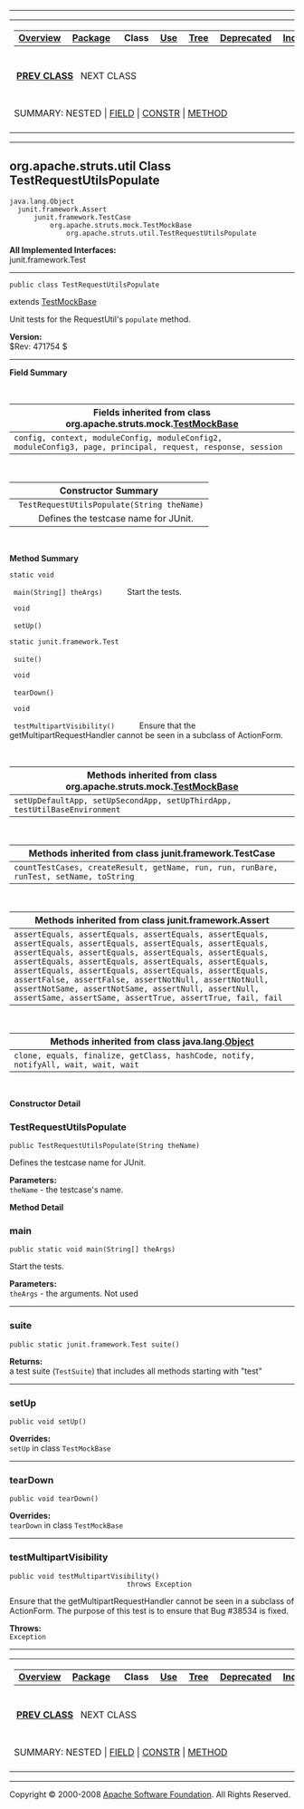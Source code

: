 ------------------------------------------------------------------------

<span id="navbar_top"></span> [](#skip-navbar_top "Skip navigation links")

<table>
<colgroup>
<col width="50%" />
<col width="50%" />
</colgroup>
<tbody>
<tr class="odd">
<td align="left"><span id="navbar_top_firstrow"></span>
<table>
<tbody>
<tr class="odd">
<td align="left"><a href="../../../../overview-summary.html.md"><strong>Overview</strong></a> </td>
<td align="left"><a href="package-summary.html.md"><strong>Package</strong></a> </td>
<td align="left"> <strong>Class</strong> </td>
<td align="left"><a href="class-use/TestRequestUtilsPopulate.html.md"><strong>Use</strong></a> </td>
<td align="left"><a href="package-tree.html.md"><strong>Tree</strong></a> </td>
<td align="left"><a href="../../../../deprecated-list.html.md"><strong>Deprecated</strong></a> </td>
<td align="left"><a href="../../../../index-all.html.md"><strong>Index</strong></a> </td>
<td align="left"><a href="../../../../help-doc.html.md"><strong>Help</strong></a> </td>
</tr>
</tbody>
</table></td>
<td align="left"></td>
</tr>
<tr class="even">
<td align="left"> <a href="../../../../org/apache/struts/util/TestRequestUtils.html.md" title="class in org.apache.struts.util"><strong>PREV CLASS</strong></a>   NEXT CLASS</td>
<td align="left"><a href="../../../../index.html.md?org/apache/struts/util/TestRequestUtilsPopulate.html"><strong>FRAMES</strong></a>    <a href="TestRequestUtilsPopulate.html"><strong>NO FRAMES</strong></a>    
<a href="../../../../allclasses-noframe.html.md"><strong>All Classes</strong></a></td>
</tr>
<tr class="odd">
<td align="left">SUMMARY: NESTED | <a href="#fields_inherited_from_class_org.apache.struts.mock.TestMockBase">FIELD</a> | <a href="#constructor_summary">CONSTR</a> | <a href="#method_summary">METHOD</a></td>
<td align="left">DETAIL: FIELD | <a href="#constructor_detail">CONSTR</a> | <a href="#method_detail">METHOD</a></td>
</tr>
</tbody>
</table>

<span id="skip-navbar_top"></span>

------------------------------------------------------------------------

org.apache.struts.util
 Class TestRequestUtilsPopulate
-------------------------------

    java.lang.Object
      junit.framework.Assert
          junit.framework.TestCase
              org.apache.struts.mock.TestMockBase
                  org.apache.struts.util.TestRequestUtilsPopulate

**All Implemented Interfaces:**  
junit.framework.Test

------------------------------------------------------------------------

    public class TestRequestUtilsPopulate

extends [TestMockBase](../../../../../apidocs/org/apache/struts/mock/TestMockBase.html.md?is-external=true "class or interface in org.apache.struts.mock")

Unit tests for the RequestUtil's `populate` method.

**Version:**  
$Rev: 471754 $

------------------------------------------------------------------------

<span id="field_summary"></span>

**Field Summary**

 <span id="fields_inherited_from_class_org.apache.struts.mock.TestMockBase"></span>

| **Fields inherited from class org.apache.struts.mock.[TestMockBase](../../../../../apidocs/org/apache/struts/mock/TestMockBase.html.md?is-external=true "class or interface in org.apache.struts.mock")** |
|--------------------------------------------------------------------------------------------------------------------------------------------------------------------------------------------------------|
| `config, context, moduleConfig, moduleConfig2, moduleConfig3, page, principal, request, response, session`                                                                                             |

  <span id="constructor_summary"></span>

| **Constructor Summary**                         |
|-------------------------------------------------|
| ` TestRequestUtilsPopulate(String theName)`     
            Defines the testcase name for JUnit.  |

  <span id="method_summary"></span>

**Method Summary**

`static void`

` main(String[] theArgs)`
           Start the tests.

` void`

` setUp()`
            

`static junit.framework.Test`

` suite()`
            

` void`

` tearDown()`
            

` void`

` testMultipartVisibility()`
           Ensure that the getMultipartRequestHandler cannot be seen in a subclass of ActionForm.

 <span id="methods_inherited_from_class_org.apache.struts.mock.TestMockBase"></span>

| **Methods inherited from class org.apache.struts.mock.[TestMockBase](../../../../../apidocs/org/apache/struts/mock/TestMockBase.html.md?is-external=true "class or interface in org.apache.struts.mock")** |
|---------------------------------------------------------------------------------------------------------------------------------------------------------------------------------------------------------|
| `setUpDefaultApp, setUpSecondApp, setUpThirdApp, testUtilBaseEnvironment`                                                                                                                               |

 <span id="methods_inherited_from_class_junit.framework.TestCase"></span>

| **Methods inherited from class junit.framework.TestCase**                              |
|----------------------------------------------------------------------------------------|
| `countTestCases, createResult, getName, run, run, runBare, runTest, setName, toString` |

 <span id="methods_inherited_from_class_junit.framework.Assert"></span>

| **Methods inherited from class junit.framework.Assert**                                                                                                                                                                                                                                                                                                                                                                                                            |
|--------------------------------------------------------------------------------------------------------------------------------------------------------------------------------------------------------------------------------------------------------------------------------------------------------------------------------------------------------------------------------------------------------------------------------------------------------------------|
| `assertEquals, assertEquals, assertEquals, assertEquals, assertEquals, assertEquals, assertEquals, assertEquals, assertEquals, assertEquals, assertEquals, assertEquals, assertEquals, assertEquals, assertEquals, assertEquals, assertEquals, assertEquals, assertEquals, assertEquals, assertFalse, assertFalse, assertNotNull, assertNotNull, assertNotSame, assertNotSame, assertNull, assertNull, assertSame, assertSame, assertTrue, assertTrue, fail, fail` |

 <span id="methods_inherited_from_class_java.lang.Object"></span>

| **Methods inherited from class java.lang.[Object](http://java.sun.com/j2se/1.4.2/docs/api/java/lang/Object.html.md?is-external=true "class or interface in java.lang")** |
|-----------------------------------------------------------------------------------------------------------------------------------------------------------------------|
| `clone, equals, finalize, getClass, hashCode, notify, notifyAll, wait, wait, wait`                                                                                    |

 

<span id="constructor_detail"></span>

**Constructor Detail**

### TestRequestUtilsPopulate

    public TestRequestUtilsPopulate(String theName)

Defines the testcase name for JUnit.

**Parameters:**  
`theName` - the testcase's name.

<span id="method_detail"></span>

**Method Detail**

### main

    public static void main(String[] theArgs)

Start the tests.

**Parameters:**  
`theArgs` - the arguments. Not used

------------------------------------------------------------------------

### suite

    public static junit.framework.Test suite()

**Returns:**  
a test suite (`TestSuite`) that includes all methods starting with "test"

------------------------------------------------------------------------

### setUp

    public void setUp()

**Overrides:**  
`setUp` in class `TestMockBase`

------------------------------------------------------------------------

### tearDown

    public void tearDown()

**Overrides:**  
`tearDown` in class `TestMockBase`

------------------------------------------------------------------------

### testMultipartVisibility

    public void testMultipartVisibility()
                                 throws Exception

Ensure that the getMultipartRequestHandler cannot be seen in a subclass of ActionForm. The purpose of this test is to ensure that Bug \#38534 is fixed.

**Throws:**  
`Exception`

------------------------------------------------------------------------

<span id="navbar_bottom"></span> [](#skip-navbar_bottom "Skip navigation links")

<table>
<colgroup>
<col width="50%" />
<col width="50%" />
</colgroup>
<tbody>
<tr class="odd">
<td align="left"><span id="navbar_bottom_firstrow"></span>
<table>
<tbody>
<tr class="odd">
<td align="left"><a href="../../../../overview-summary.html.md"><strong>Overview</strong></a> </td>
<td align="left"><a href="package-summary.html.md"><strong>Package</strong></a> </td>
<td align="left"> <strong>Class</strong> </td>
<td align="left"><a href="class-use/TestRequestUtilsPopulate.html.md"><strong>Use</strong></a> </td>
<td align="left"><a href="package-tree.html.md"><strong>Tree</strong></a> </td>
<td align="left"><a href="../../../../deprecated-list.html.md"><strong>Deprecated</strong></a> </td>
<td align="left"><a href="../../../../index-all.html.md"><strong>Index</strong></a> </td>
<td align="left"><a href="../../../../help-doc.html.md"><strong>Help</strong></a> </td>
</tr>
</tbody>
</table></td>
<td align="left"></td>
</tr>
<tr class="even">
<td align="left"> <a href="../../../../org/apache/struts/util/TestRequestUtils.html.md" title="class in org.apache.struts.util"><strong>PREV CLASS</strong></a>   NEXT CLASS</td>
<td align="left"><a href="../../../../index.html.md?org/apache/struts/util/TestRequestUtilsPopulate.html"><strong>FRAMES</strong></a>    <a href="TestRequestUtilsPopulate.html"><strong>NO FRAMES</strong></a>    
<a href="../../../../allclasses-noframe.html.md"><strong>All Classes</strong></a></td>
</tr>
<tr class="odd">
<td align="left">SUMMARY: NESTED | <a href="#fields_inherited_from_class_org.apache.struts.mock.TestMockBase">FIELD</a> | <a href="#constructor_summary">CONSTR</a> | <a href="#method_summary">METHOD</a></td>
<td align="left">DETAIL: FIELD | <a href="#constructor_detail">CONSTR</a> | <a href="#method_detail">METHOD</a></td>
</tr>
</tbody>
</table>

<span id="skip-navbar_bottom"></span>

------------------------------------------------------------------------

Copyright © 2000-2008 [Apache Software Foundation](http://www.apache.org/). All Rights Reserved.
